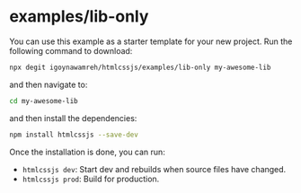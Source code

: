 # examples/lib-only

You can use this example as a starter template for your new project. Run the following command to download:

```bash
npx degit igoynawamreh/htmlcssjs/examples/lib-only my-awesome-lib
```

and then navigate to:

```bash
cd my-awesome-lib
```

and then install the dependencies:

```bash
npm install htmlcssjs --save-dev
```

Once the installation is done, you can run:

- `htmlcssjs dev`: Start dev and rebuilds when source files have changed.
- `htmlcssjs prod`: Build for production.
